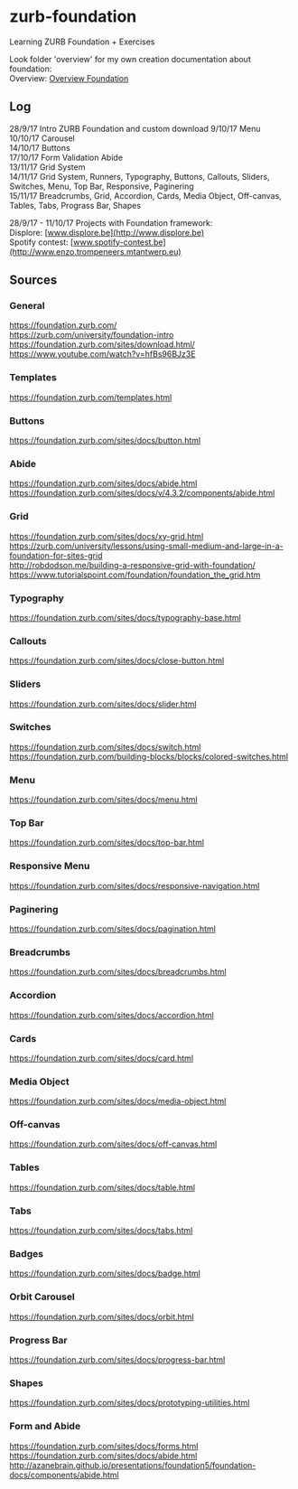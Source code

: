 # zurb-foundation
Learning ZURB Foundation + Exercises

Look folder 'overview' for my own creation documentation about foundation:  
Overview:  [Overview Foundation](https://github.com/enzotrompeneers/zurb-foundation/tree/master/overview)  

## Log
28/9/17 Intro ZURB Foundation and custom download
9/10/17 Menu  
10/10/17 Carousel  
14/10/17 Buttons  
17/10/17 Form Validation Abide  
13/11/17 Grid System  
14/11/17 Grid System, Runners, Typography, Buttons, Callouts, Sliders, Switches, Menu, Top Bar, Responsive, Paginering  
15/11/17 Breadcrumbs, Grid, Accordion, Cards, Media Object, Off-canvas, Tables, Tabs, Prograss Bar, Shapes

28/9/17 - 11/10/17 Projects with Foundation framework:  
Displore:  [www.displore.be](http://www.displore.be)  
Spotify contest:  [www.spotify-contest.be](http://www.enzo.trompeneers.mtantwerp.eu)  

## Sources
### General
https://foundation.zurb.com/  
https://zurb.com/university/foundation-intro  
https://foundation.zurb.com/sites/download.html/  
https://www.youtube.com/watch?v=hfBs96BJz3E  
### Templates
https://foundation.zurb.com/templates.html   
### Buttons
https://foundation.zurb.com/sites/docs/button.html  
### Abide
https://foundation.zurb.com/sites/docs/abide.html  
https://foundation.zurb.com/sites/docs/v/4.3.2/components/abide.html  
### Grid
https://foundation.zurb.com/sites/docs/xy-grid.html  
https://zurb.com/university/lessons/using-small-medium-and-large-in-a-foundation-for-sites-grid  
http://robdodson.me/building-a-responsive-grid-with-foundation/  
https://www.tutorialspoint.com/foundation/foundation_the_grid.htm  
### Typography
https://foundation.zurb.com/sites/docs/typography-base.html  
### Callouts
https://foundation.zurb.com/sites/docs/close-button.html  
### Sliders
https://foundation.zurb.com/sites/docs/slider.html  
### Switches
https://foundation.zurb.com/sites/docs/switch.html  
https://foundation.zurb.com/building-blocks/blocks/colored-switches.html  
### Menu
https://foundation.zurb.com/sites/docs/menu.html  
### Top Bar
https://foundation.zurb.com/sites/docs/top-bar.html  
### Responsive Menu
https://foundation.zurb.com/sites/docs/responsive-navigation.html  
### Paginering
https://foundation.zurb.com/sites/docs/pagination.html  
### Breadcrumbs
https://foundation.zurb.com/sites/docs/breadcrumbs.html  
### Accordion
https://foundation.zurb.com/sites/docs/accordion.html  
### Cards
https://foundation.zurb.com/sites/docs/card.html  
### Media Object
https://foundation.zurb.com/sites/docs/media-object.html  
### Off-canvas
https://foundation.zurb.com/sites/docs/off-canvas.html  
### Tables
https://foundation.zurb.com/sites/docs/table.html  
### Tabs
https://foundation.zurb.com/sites/docs/tabs.html  
### Badges
https://foundation.zurb.com/sites/docs/badge.html  
### Orbit Carousel
https://foundation.zurb.com/sites/docs/orbit.html  
### Progress Bar
https://foundation.zurb.com/sites/docs/progress-bar.html  
### Shapes
https://foundation.zurb.com/sites/docs/prototyping-utilities.html  
### Form and Abide
https://foundation.zurb.com/sites/docs/forms.html  
https://foundation.zurb.com/sites/docs/abide.html  
http://azanebrain.github.io/presentations/foundation5/foundation-docs/components/abide.html  


